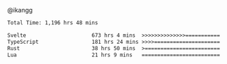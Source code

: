 @ikangg
<!--START_SECTION:waka-->

```txt
Total Time: 1,196 hrs 48 mins

Svelte                     673 hrs 4 mins  >>>>>>>>>>>>>>===========   55.70 %
TypeScript                 181 hrs 24 mins >>>>=====================   15.01 %
Rust                       38 hrs 50 mins  >========================   03.22 %
Lua                        21 hrs 9 mins   =========================   01.75 %
```

<!--END_SECTION:waka-->
